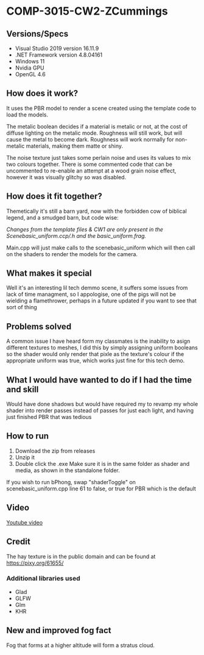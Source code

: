 # COMP-3015-CW2-ZCummings
## Versions/Specs

- Visual Studio 2019 version 16.11.9
- .NET Framework version 4.8.04161
- Windows 11
- Nvidia GPU
- OpenGL 4.6

## How does it work?

It uses the PBR model to render a scene created using the template code to load the models.

The metalic boolean decides if a material is metalic or not, at the cost of diffuse lighting on the metalic mode. Roughness will still work, but will cause the metal to become dark. Roughness will work normally for non-metalic materials, making them matte or shiny.

The noise texture just takes some perlain noise and uses its values to mix two colours together. There is some commented code that can be uncommented to re-enable an attempt at a wood grain noise effect, however it was visually glitchy so was disabled.

## How does it fit together?

Themetically it's still a barn yard, now with the forbidden cow of biblical legend, and a smudged barn, but code wise:

*Changes from the template files & CW1 are only present in the Scenebasic_uniform.ccp/.h and the basic_uniform.frag.*

Main.cpp will just make calls to the scenebasic_uniform which will then call on the shaders to render the models for the camera.

## What makes it special

Well it's an interesting lil tech demmo scene, it suffers some issues from lack of time managment, so I appologise, one of the pigs will not be wielding a flamethrower, perhaps in a future updated if you want to see that sort of thing

## Problems solved

A common issue I have heard form my classmates is the inability to asign different textures to meshes, I did this by simply assigning uniform booleans so the shader would only render that pixle as the texture's colour if the appropriate uniform was true, which works just fine for this tech demo.

## What I would have wanted to do if I had the time and skill

Would have done shadows but would have required my to revamp my whole shader into render passes instead of passes for just each light, and having just finished PBR that was tedious


## How to run

1. Download the zip from releases
2. Unzip it
3. Double click the .exe
Make sure it is in the same folder as shader and media, as shown in the standalone folder.

If you wish to run bPhong, swap "shaderToggle" on scenebasic_uniform.cpp line 61 to false, or true for PBR which is the default

## Video

[Youtube video](https://youtu.be/qhLG_THj8fg)

## Credit

The hay texture is in the public domain and can be found at https://pixy.org/61655/

### Additional libraries used

- Glad
- GLFW
- Glm
- KHR

## New and improved fog fact

Fog that forms at a higher altitude will form a stratus cloud.
